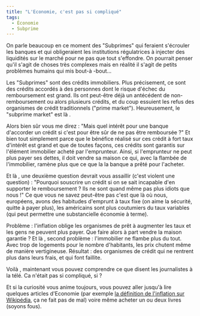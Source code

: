 ```yaml
---
title: "L'Economie, c'est pas si compliqué"
tags:
  - Économie
  - Subprime
---
```


On parle beaucoup en ce moment des "Subprimes" qui feraient s'écrouler les
banques et qui obligeraient les institutions régulatrices à injecter des
liquidités sur le marché pour ne pas que tout s'effondre. On pourrait penser
qu'il s'agit de choses très complexes mais en réalité il s'agit de petits
problèmes humains qui mis bout-à -bout…

Les "Subprimes" sont des crédits immobiliers. Plus précisement, ce sont des
crédits accordés à des personnes dont le risque d'échec du remboursement est
grand. Ils ont peut-être déjà un antécédent de non-remboursement ou alors
plusieurs crédits, et du coup essuient les refus des organismes de crédit
traditionnels ("prime market"). Heureusement, le "subprime market" est là .

Alors bien s&ucirc;r vous me direz&nbsp;: "Mais quel intérêt pour une banque
d'accorder un crédit si c'est pour être s&ucirc;r de ne pas être
remboursée&nbsp;?" Et bien tout simplement parce que le bénéfice réalisé sur ces
crédit à fort taux d'intérêt est grand et que de toutes façons, ces crédits sont
garantis sur l'élément immobilier acheté par l'emprunteur. Ainsi, si
l'emprunteur ne peut plus payer ses dettes, il doit vendre sa maison ce qui,
avec la flambée de l'immobilier, ramène plus que ce que la la banque a prêté
pour l'acheter.

Et là , une deuxième question devrait vous assaillir (c'est violent une
question)&nbsp;: "Pourquoi souscrire un crédit si on se sait incapable d'en
supporter le remboursement&nbsp;? Ils ne sont quand même pas plus idiots que
nous&nbsp;!" Ce que vous ne savez peut-être pas c'est que là où nous, européens,
avons des habitudes d'emprunt à taux fixe (on aime la sécurité, quitte à payer
plus), les américains sont plus coutumiers du taux variables (qui peut permettre
une substancielle économie à terme).

Problème&nbsp;: l'inflation oblige les organismes de prêt à augmenter les taux
et les gens ne peuvent plus payer. Que faire alors à part vendre la maison
garantie&nbsp;? Et là , second problème&nbsp;: l'immobilier ne flambe plus du
tout. Avec trop de logements pour le nombre d'habitants, les prix chutent même
de manière vertigineuse. Résultat&nbsp;: des organismes de crédit qui ne
rentrent plus dans leurs frais, et qui font faillite.

Voilà , maintenant vous pouvez comprendre ce que disent les journalistes à la
télé. Ca n'était pas si compliqué, si&nbsp;?

Et si la curiosité vous anime toujours, vous pouvez aller jusqu'à lire quelques
articles d'Economie (par exemple
[la définition de l'inflation sur Wikipédia](http://fr.wikipedia.org/wiki/Inflation),
ça ne fait pas de mal) voire même acheter un ou deux livres (soyons fous).
